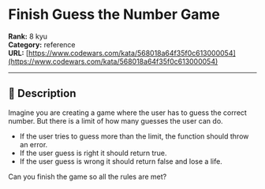 # Finish Guess the Number Game

**Rank:** 8 kyu  
**Category:** reference  
**URL:** [https://www.codewars.com/kata/568018a64f35f0c613000054](https://www.codewars.com/kata/568018a64f35f0c613000054)

---

## 📝 Description

Imagine you are creating a game where the user has to guess the correct number. But there is a limit of how many guesses the user can do.

- If the user tries to guess more than the limit, the function should throw an error.
- If the user guess is right it should return true.
- If the user guess is wrong it should return false and lose a life.

Can you finish the game so all the rules are met?
